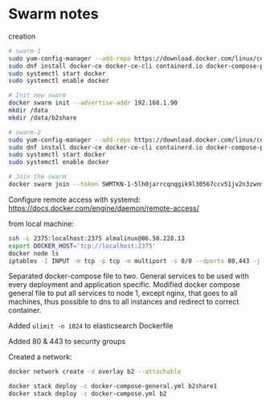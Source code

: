 # Swarm notes

creation

```bash
# swarm-1
sudo yum-config-manager --add-repo https://download.docker.com/linux/centos/docker-ce.repo
sudo dnf install docker-ce docker-ce-cli containerd.io docker-compose-plugin
sudo systemctl start docker
sudo systemctl enable docker

# Init new swarm
docker swarm init --advertise-addr 192.168.1.90
mkdir /data
mkdir /data/b2share
```

```bash
# swarm-2
sudo yum-config-manager --add-repo https://download.docker.com/linux/centos/docker-ce.repo
sudo dnf install docker-ce docker-ce-cli containerd.io docker-compose-plugin
sudo systemctl start docker
sudo systemctl enable docker

# Join the swarm
docker swarm join --token SWMTKN-1-5lh0jarrcqnqgik9l30567ccv51jv2n3zwnmfgisv8zu89yfxu-8hwrt3ybf1ueb17zgwphlerxy 192.168.1.90:2377
```

Configure remote access with systemd: https://docs.docker.com/engine/daemon/remote-access/

from local machine:
```bash
ssh -L 2375:localhost:2375 almalinux@86.50.228.13
export DOCKER_HOST='tcp://localhost:2375'
docker node ls
iptables -I INPUT -m tcp -p tcp -m multiport -s 0/0 --dports 80,443 -j ACCEPT -m comment --comment "Http(s) access"
```

Separated docker-compose file to two. General services to be used with every deployment and application specific. Modified docker compose general file to put all services to node 1, except nginx, that goes to all machines, thus possible to dns to all instances and redirect to correct container.

Added `ulimit -n 1024` to elasticsearch Dockerfile

Added 80 & 443 to security groups

Created a network:

```bash
docker network create -d overlay b2 --attachable 
```

```bash
docker stack deploy -c docker-compose-general.yml b2share1
docker stack deploy -c docker-compose.yml b2
```
